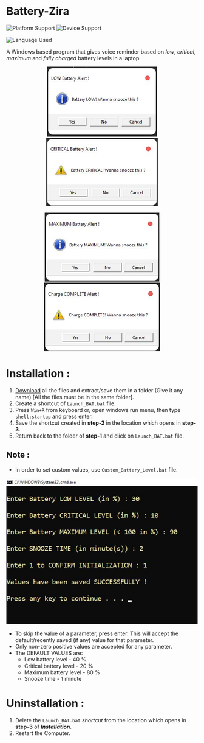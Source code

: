 # Battery-Zira

<p align=left>
<img src="https://img.shields.io/badge/platform-windows-blue" alt="Platform Support">
<img src="https://img.shields.io/badge/device-laptop-orange" alt="Device Support">
</p>

![Language Used](https://img.shields.io/badge/language-Batch%20Script%2C%20VBScript-green)

A Windows based program that gives voice reminder based on *low*, *critical*, *maximum* and *fully charged* battery levels in a laptop

<p align=center>
<img src="Battery_Low_Notify.jpg" alt="Battery Low Notification" hspace=10>
<img src="Battery_Critical_Notify.jpg" alt="Battery Critical Notification" hspace=10>
</p>
<p align=center>
<img src="Battery_Max_Notify.jpg" alt="Battery Maximum Notification" hspace=10>
<img src="Battery_Full_Notify.jpg" alt="Battery Full Notification" hspace=10>
</p>

# Installation :

1. <a href="https://github.com/JustABeginning/Battery-Zira/releases" target="_blank">Download</a> all the files and extract/save them in a folder (Give it any name) [All the files must be in the same folder].
2. Create a shortcut of `Launch_BAT.bat` file.
3. Press `Win+R` from keyboard or, open windows run menu, then type `shell:startup` and press enter.
4. Save the shortcut created in **step-2** in the location which opens in **step-3**.
5. Return back to the folder of **step-1** and click on `Launch_BAT.bat` file.

## Note :

+ In order to set custom values, use `Custom_Battery_Level.bat` file.

<p align=center>
<img src="Custom_Value.jpg" alt="Set Custom Values">
</p>

+ To skip the value of a parameter, press enter. This will accept the default/recently saved (if any) value for that parameter.
+ Only non-zero positive values are accepted for any parameter.
+ The DEFAULT VALUES are:
	+ Low battery level - 40 %
	+ Critical battery level - 20 %
	+ Maximum battery level - 80 %
	+ Snooze time - 1 minute

# Uninstallation :

1. Delete the `Launch_BAT.bat` *shortcut* from the location which opens in **step-3** of ***Installation***.
2. Restart the Computer.
